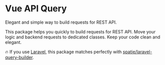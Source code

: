 # Vue API Query

Elegant and simple way to build requests for REST API.

This package helps you quickly to build requests for REST API. Move your logic and backend requests to dedicated classes. Keep your code clean and elegant.

🔥 If you use [Laravel](/laravel), this package matches perfectly with [spatie/laravel-query-builder](/laravel-query-builder).

[1]: https://github.com/spatie/laravel-query-builder "Easily build Eloquent queries from API requests"
[2]: https://spatie.be/docs/laravel-query-builder/v5/introduction "This package allows you to filter, sort and include eloquent relations based on a request. The QueryBuilder used in this package extends Laravel's default Eloquent builder. This means all your favorite methods and macros are still available. Query parameter names follow the JSON API specification as closely as possible."
